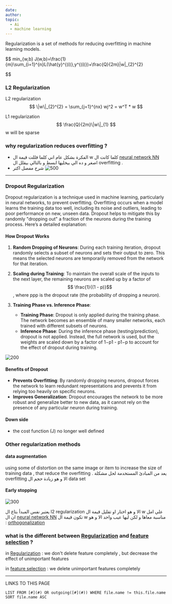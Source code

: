 ```yaml
---
date: 
author: 
topic:
  - Ai
  - machine learning
---
```



Regularization is a set of methods for reducing overfitting in machine learning models.


$$
min_{w,b}  J(w,b)=\frac{1}{m}\sum_{i=1}^{n}L(\hat{y}^{(i)},y^{(i)})+\frac{Q}{2m}\|w\|_{2}^{2}

$$

### L2 Regularization 

L2 regularization 
$$
\|w\|_{2}^{2} = \sum_{j=1}^{nx} wj^2 = w^T * w  
$$

L1 regularization 
$$
\frac{Q}{2m}\|w\|_{1}
$$
w will be sparse 


### why regularization reduces overfitting ? 

- الفكرة بشكل عام اني كلما قللت قيمة ال w  كلما كانت ال [neural network NN](_ZettleNotes/programming%20Notes/AI_Notes/neural%20network%20NN.md) اصغر و ده الي بيخليها ابسط و بالتالي  بيقلل ال overfitting . 
- شرح مفصل اكتر 
![ 500 ](Pasted%20image%2020240729030348.png%20)


---
### Dropout Regularization
Dropout regularization is a technique used in machine learning, particularly in neural networks, to prevent overfitting. Overfitting occurs when a model learns the training data too well, including its noise and outliers, leading to poor performance on new, unseen data. Dropout helps to mitigate this by randomly "dropping out" a fraction of the neurons during the training process. Here’s a detailed explanation:

#### How Dropout Works

1. **Random Dropping of Neurons**: During each training iteration, dropout randomly selects a subset of neurons and sets their output to zero. This means the selected neurons are temporarily removed from the network for that iteration.
    
2. **Scaling during Training**: To maintain the overall scale of the inputs to the next layer, the remaining neurons are scaled up by a factor of$$ \frac{1}{(1 - p)}​$$, where ppp is the dropout rate (the probability of dropping a neuron).
    
3. **Training Phase vs. Inference Phase**:
    
    - **Training Phase**: Dropout is only applied during the training phase. The network becomes an ensemble of many smaller networks, each trained with different subsets of neurons.
    - **Inference Phase**: During the inference phase (testing/prediction), dropout is not applied. Instead, the full network is used, but the weights are scaled down by a factor of 1−p1 - p1−p to account for the effect of dropout during training.


![ 200](Pasted%20image%2020240729033013.png%20)

#### Benefits of Dropout

- **Prevents Overfitting**: By randomly dropping neurons, dropout forces the network to learn redundant representations and prevents it from relying too heavily on specific neurons.
- **Improves Generalization**: Dropout encourages the network to be more robust and generalize better to new data, as it cannot rely on the presence of any particular neuron during training.
#### Down side 
- the cost function (J) no longer well defined 


### Other regularization methods 
#### data augmentation
using some of distortion on the same image or item to increase the size of training data , that reduce the overfitting  . 
 يعد من المبادئ المستخدمة لحل مشكلة overfitting الا و هو زيادة حجم ال data set 

#### Early stopping
![ 300](Pasted%20image%2020240729040224.png%20)

يعتبر نفس المبدأ بتاع ال l2 regularization الا و هو اختار او تقليل قيمة ال w علي امل ان 
ال [neural network NN](_ZettleNotes/programming%20Notes/AI_Notes/neural%20network%20NN.md) تكون قيمة ال w مناسبة معاها و لكن ليها عيب واحد الا و هو : 
[orthogonalization](_ZettleNotes/programming%20Notes/AI_Notes/orthogonalization.md) 



### what is the different between [Regularization](_ZettleNotes/programming%20Notes/AI_Notes/Regularization.md) and [feature selection](_ZettleNotes/programming%20Notes/AI_Notes/feature%20selection.md)  ? 

in [Regularization](_ZettleNotes/programming%20Notes/AI_Notes/Regularization.md) : we don't delete feature completely , but decrease the effect of  unimportant features 

in [feature selection](_ZettleNotes/programming%20Notes/AI_Notes/feature%20selection.md) : we delete  unimportant features completely 


----
LINKS TO THIS PAGE 
```dataview
LIST FROM [#](#) OR outgoing([#](#)) WHERE file.name != this.file.name SORT file.name ASC
```